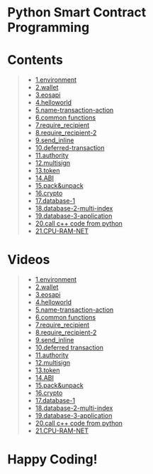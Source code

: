 # Python Smart Contract Programming

# Contents

> - [1.environment](https://uuosio.github.io/python-smart-contract-programming/01.environment.html)
> - [2.wallet](https://uuosio.github.io/python-smart-contract-programming/02.wallet.html)
> - [3.eosapi](https://uuosio.github.io/python-smart-contract-programming/03.eosapi.html)
> - [4.helloworld](https://uuosio.github.io/python-smart-contract-programming/04.helloworld.html)
> - [5.name-transaction-action](https://uuosio.github.io/python-smart-contract-programming/05.name-transaction-action.html)
> - [6.common functions](https://uuosio.github.io/python-smart-contract-programming/06.common-functions.html)
> - [7.require_recipient](https://uuosio.github.io/python-smart-contract-programming/07.require_recipient.html)
> - [8.require_recipient-2](https://uuosio.github.io/python-smart-contract-programming/08.require_recipient-2.html)
> - [9.send_inline](https://uuosio.github.io/python-smart-contract-programming/09.send_inline.html)
> - [10.deferred-transaction](https://uuosio.github.io/python-smart-contract-programming/10.deferred-transaction.html)
> - [11.authority](https://uuosio.github.io/python-smart-contract-programming/11.authority.html)
> - [12.multisign](https://uuosio.github.io/python-smart-contract-programming/12.multi-sign.html)
> - [13.token](https://uuosio.github.io/python-smart-contract-programming/13.token.html)
> - [14.ABI](https://uuosio.github.io/python-smart-contract-programming/14.abi.html)
> - [15.pack&unpack](https://uuosio.github.io/python-smart-contract-programming/15.pack&unpack.html)
> - [16.crypto](https://uuosio.github.io/python-smart-contract-programming/16.crypto.html)
> - [17.database-1](https://uuosio.github.io/python-smart-contract-programming/17.database-1.html)
> - [18.database-2-multi-index](https://uuosio.github.io/python-smart-contract-programming/18.database-multiindex.html)
> - [19.database-3-application](https://uuosio.github.io/python-smart-contract-programming/19.database-3-implementation.html)
> - [20.call c++ code from python](https://uuosio.github.io/python-smart-contract-programming/20.call-c++-contract.html)
> - [21.CPU-RAM-NET](https://uuosio.github.io/python-smart-contract-programming/21.CPU-RAM-NET.ipynb)

# Videos

> - [1.environment](https://www.youtube.com/watch?v=pEj6Mikt7mE&list=PLdU-2LVoFXHS5KSUwTCIya9GAiJ7BRXhf&index=1)
> - [2.wallet](https://www.youtube.com/watch?v=5KxC7gfcDVo&list=PLdU-2LVoFXHS5KSUwTCIya9GAiJ7BRXhf&index=2)
> - [3.eosapi](https://www.youtube.com/watch?v=6cY0l4jn4eo&list=PLdU-2LVoFXHS5KSUwTCIya9GAiJ7BRXhf&index=3)
> - [4.helloworld](https://www.youtube.com/watch?v=K-PO6ZFegfw&list=PLdU-2LVoFXHS5KSUwTCIya9GAiJ7BRXhf&index=4)
> - [5.name-transaction-action](https://www.youtube.com/watch?v=6RuIIx3QRYI&list=PLdU-2LVoFXHS5KSUwTCIya9GAiJ7BRXhf&index=5)
> - [6.common functions](https://www.youtube.com/watch?v=sWftH27Vj-I&list=PLdU-2LVoFXHS5KSUwTCIya9GAiJ7BRXhf&index=6)
> - [7.require_recipient](https://www.youtube.com/watch?v=FZ4X_44UR2M&list=PLdU-2LVoFXHS5KSUwTCIya9GAiJ7BRXhf&index=7)
> - [8.require_recipient-2](https://www.youtube.com/watch?v=dRk2reLqRXE&list=PLdU-2LVoFXHS5KSUwTCIya9GAiJ7BRXhf&index=8)
> - [9.send_inline](https://www.youtube.com/watch?v=v-0O8PMONS0&list=PLdU-2LVoFXHS5KSUwTCIya9GAiJ7BRXhf&index=9)
> - [10.deferred transaction](https://www.youtube.com/watch?v=FnRRrez8wAI&list=PLdU-2LVoFXHS5KSUwTCIya9GAiJ7BRXhf&index=10)
> - [11.authority](https://www.youtube.com/watch?v=zbFsOWpGYRg&list=PLdU-2LVoFXHS5KSUwTCIya9GAiJ7BRXhf&index=11)
> - [12.multisign](https://www.youtube.com/watch?v=pcLRkzgY23U&list=PLdU-2LVoFXHS5KSUwTCIya9GAiJ7BRXhf&index=12)
> - [13.token](https://www.youtube.com/watch?v=8p4KTk8WYx0&list=PLdU-2LVoFXHS5KSUwTCIya9GAiJ7BRXhf&index=13)
> - [14.ABI](https://www.youtube.com/watch?v=QhrYOBy0vLU&list=PLdU-2LVoFXHS5KSUwTCIya9GAiJ7BRXhf&index=14)
> - [15.pack&unpack](https://www.youtube.com/watch?v=_vhCAccJ11k&list=PLdU-2LVoFXHS5KSUwTCIya9GAiJ7BRXhf&index=15)
> - [16.crypto](https://www.youtube.com/watch?v=oTxN_B7Q2tI&list=PLdU-2LVoFXHS5KSUwTCIya9GAiJ7BRXhf&index=16)
> - [17.database-1](https://www.youtube.com/watch?v=3BZf5KmVXTI&list=PLdU-2LVoFXHS5KSUwTCIya9GAiJ7BRXhf&index=17)
> - [18.database-2-multi-index](https://www.youtube.com/watch?v=BExVRvmI9UE&list=PLdU-2LVoFXHS5KSUwTCIya9GAiJ7BRXhf&index=18)
> - [19.database-3-application](https://www.youtube.com/watch?v=v0DLBu8U18s&list=PLdU-2LVoFXHS5KSUwTCIya9GAiJ7BRXhf&index=19)
> - [20.call c++ code from python](https://www.youtube.com/watch?v=Pioz4hzr-Tw&list=PLdU-2LVoFXHS5KSUwTCIya9GAiJ7BRXhf&index=20)
> - [21.CPU-RAM-NET](https://www.youtube.com/watch?v=l5gsNb4tggs&list=PLdU-2LVoFXHS5KSUwTCIya9GAiJ7BRXhf&index=21)


# Happy Coding!
